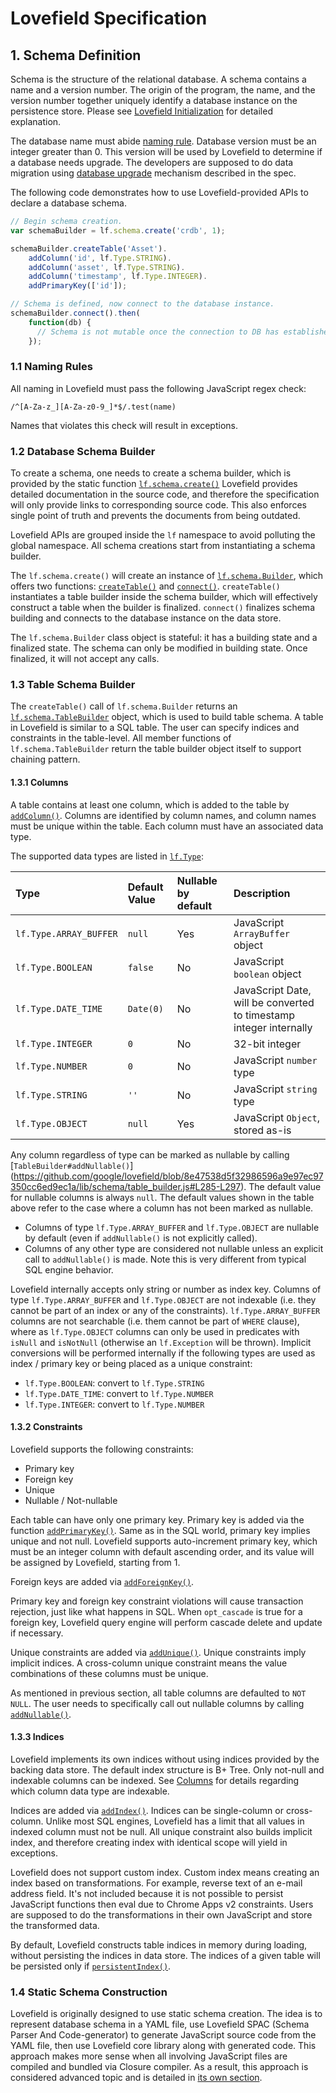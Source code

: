 # Lovefield Specification

## 1. Schema Definition

Schema is the structure of the relational database. A schema contains a name and
a version number. The origin of the program, the name, and the version number
together uniquely identify a database instance on the persistence store. Please
see [Lovefield Initialization](03_life_of_db.md#31-lovefield-initialization) for
detailed explanation.

The database name must abide [naming rule](#11-naming-rules). Database version
must be an integer greater than 0. This version will be used by Lovefield to
determine if a database needs upgrade. The developers are supposed to do data
migration using [database upgrade](03_life_of_db.md#33-database-upgrade)
mechanism described in the spec.

The following code demonstrates how to use Lovefield-provided APIs to declare
a database schema.

```js
// Begin schema creation.
var schemaBuilder = lf.schema.create('crdb', 1);

schemaBuilder.createTable('Asset').
    addColumn('id', lf.Type.STRING).
    addColumn('asset', lf.Type.STRING).
    addColumn('timestamp', lf.Type.INTEGER).
    addPrimaryKey(['id']);

// Schema is defined, now connect to the database instance.
schemaBuilder.connect().then(
    function(db) {
      // Schema is not mutable once the connection to DB has established.
    });
```

### 1.1 Naming Rules

All naming in Lovefield must pass the following JavaScript regex check:

`/^[A-Za-z_][A-Za-z0-9_]*$/.test(name)`

Names that violates this check will result in exceptions.


### 1.2 Database Schema Builder

To create a schema, one needs to create a schema builder, which is provided by
the static function [`lf.schema.create()`](
https://github.com/google/lovefield/blob/31f14db4995bb89fa053c99261a4b7501f87eb8d/lib/schema/builder.js#L232-L242)
Lovefield provides detailed documentation in the source code, and therefore the
specification will only provide links to corresponding source code. This also
enforces single point of truth and prevents the documents from being outdated.

Lovefield APIs are grouped inside the `lf` namespace to avoid polluting the
global namespace. All schema creations start from instantiating a schema
builder.

The `lf.schema.create()` will create an instance of [`lf.schema.Builder`](
https://github.com/google/lovefield/blob/31f14db4995bb89fa053c99261a4b7501f87eb8d/lib/schema/builder.js#L32-L48),
which offers two functions: [`createTable()`](
https://github.com/google/lovefield/blob/31f14db4995bb89fa053c99261a4b7501f87eb8d/lib/schema/builder.js#L134-L147) and
[`connect()`](
https://github.com/google/lovefield/blob/31f14db4995bb89fa053c99261a4b7501f87eb8d/lib/schema/builder.js#L91-L109).
`createTable()` instantiates a table builder inside the schema builder, which
will effectively construct a table when the builder is finalized.
`connect()` finalizes schema building and connects to the database instance on
the data store.

The `lf.schema.Builder` class object is stateful: it has a building state and a
finalized state. The schema can only be modified in building state. Once
finalized, it will not accept any calls.

### 1.3 Table Schema Builder

The `createTable()` call of `lf.schema.Builder` returns an
[`lf.schema.TableBuilder`](
https://github.com/google/lovefield/blob/8e47538d5f32986596a9e97ec97350cc6ed9ec1a/lib/schema/table_builder.js#L38-L77)
object, which is used to build table schema. A table in Lovefield is similar to
a SQL table. The user can specify indices and constraints in the table-level.
All member functions of `lf.schema.TableBuilder` return the table builder object
itself to support chaining pattern.

#### 1.3.1 Columns

A table contains at least one column, which is added to the table by
[`addColumn()`](
https://github.com/google/lovefield/blob/8e47538d5f32986596a9e97ec97350cc6ed9ec1a/lib/schema/table_builder.js#L178-L191).
Columns are identified by column names, and column names must be unique within
the table. Each column must have an associated data type.

The supported data types are listed in [`lf.Type`](
https://github.com/google/lovefield/blob/fafe224c75083698f1702c35c7908c25a8ea5951/lib/enums.js#L60-L93):

| Type                 | Default Value | Nullable by default | Description                          |
|:---------------------|:--------------|:--------------------|:-------------------------------------|
|`lf.Type.ARRAY_BUFFER`|`null`         |Yes                  |JavaScript `ArrayBuffer` object       |
|`lf.Type.BOOLEAN`     |`false`        |No                   |JavaScript `boolean` object           |
|`lf.Type.DATE_TIME`   |`Date(0)`      |No                   |JavaScript Date, will be converted to timestamp integer internally |
|`lf.Type.INTEGER`     |`0`            |No                   |32-bit integer                        |
|`lf.Type.NUMBER`      |`0`            |No                   |JavaScript `number` type              |
|`lf.Type.STRING`      |`''`           |No                   |JavaScript `string` type              |
|`lf.Type.OBJECT`      |`null`         |Yes                  |JavaScript `Object`, stored as-is     |

Any column regardless of type can be marked as nullable by calling
[`TableBuilder#addNullable()`]
(https://github.com/google/lovefield/blob/8e47538d5f32986596a9e97ec97350cc6ed9ec1a/lib/schema/table_builder.js#L285-L297).
The default value for nullable columns is always `null`. The default values
shown in the table above refer to the case where a column has not been marked as
nullable.

* Columns of type `lf.Type.ARRAY_BUFFER` and `lf.Type.OBJECT` are nullable by
default (even if `addNullable()` is not explicitly called).
* Columns of any other type are considered not nullable unless an explicit call
to `addNullable()` is made. Note this is very different from typical SQL engine
behavior.

Lovefield internally accepts only string or number as index key. Columns of type
`lf.Type.ARRAY_BUFFER` and `lf.Type.OBJECT` are not indexable (i.e. they cannot
be part of an index or any of the constraints). `lf.Type.ARRAY_BUFFER` columns
are not searchable (i.e. them cannot be part of `WHERE` clause), where as
`lf.Type.OBJECT` columns can only be used in predicates with `isNull` and
`isNotNull` (otherwise an `lf.Exception` will be thrown). Implicit conversions
will be performed internally if the following types are used as index / primary
key or being placed as a unique constraint:

* `lf.Type.BOOLEAN`: convert to `lf.Type.STRING`
* `lf.Type.DATE_TIME`: convert to `lf.Type.NUMBER`
* `lf.Type.INTEGER`: convert to `lf.Type.NUMBER`

#### 1.3.2 Constraints

Lovefield supports the following constraints:

* Primary key
* Foreign key
* Unique
* Nullable / Not-nullable

Each table can have only one primary key. Primary key is added via the function
[`addPrimaryKey()`](https://github.com/google/lovefield/blob/8e47538d5f32986596a9e97ec97350cc6ed9ec1a/lib/schema/table_builder.js#L194-L225).
Same as in the SQL world, primary key implies unique and not null. Lovefield
supports auto-increment primary key, which must be an integer column with
default ascending order, and its value will be assigned by Lovefield, starting
from 1.

Foreign keys are added via [`addForeignKey()`](
https://github.com/google/lovefield/blob/8e47538d5f32986596a9e97ec97350cc6ed9ec1a/lib/schema/table_builder.js#L228-L264).

Primary key and foreign key constraint violations will cause transaction
rejection, just like what happens in SQL. When `opt_cascade` is true for
a foreign key, Lovefield query engine will perform cascade delete and update
if necessary.

Unique constraints are added via [`addUnique()`](
https://github.com/google/lovefield/blob/8e47538d5f32986596a9e97ec97350cc6ed9ec1a/lib/schema/table_builder.js#L267-L282).
Unique constraints imply implicit indices. A cross-column unique constraint
means the value combinations of these columns must be unique.

As mentioned in previous section, all table columns are defaulted to `NOT NULL`.
The user needs to specifically call out nullable columns by calling
[`addNullable()`](https://github.com/google/lovefield/blob/8e47538d5f32986596a9e97ec97350cc6ed9ec1a/lib/schema/table_builder.js#L285-L297).


#### 1.3.3 Indices

Lovefield implements its own indices without using indices provided by the
backing data store. The default index structure is B+ Tree. Only not-null and
indexable columns can be indexed. See [Columns](#131-columns) for details
regarding which column data type are indexable.

Indices are added via [`addIndex()`](
https://github.com/google/lovefield/blob/8e47538d5f32986596a9e97ec97350cc6ed9ec1a/lib/schema/table_builder.js#L327-L357).
Indices can be single-column or cross-column. Unlike most SQL engines, Lovefield
has a limit that all values in indexed column must not be null. All unique
constraint also builds implicit index, and therefore creating index with
identical scope will yield in exceptions.

Lovefield does not support custom index. Custom index means creating an index
based on transformations. For example, reverse text of an e-mail address field.
It's not included because it is not possible to persist JavaScript functions
then eval due to Chrome Apps v2 constraints. Users are supposed to do the
transformations in their own JavaScript and store the transformed data.

By default, Lovefield constructs table indices in memory during loading, without
persisting the indices in data store. The indices of a given table will be
persisted only if [`persistentIndex()`](
https://github.com/google/lovefield/blob/8e47538d5f32986596a9e97ec97350cc6ed9ec1a/lib/schema/table_builder.js#L383-L386).


### 1.4 Static Schema Construction

Lovefield is originally designed to use static schema creation. The idea is to
represent database schema in a YAML file, use Lovefield SPAC (Schema Parser
And Code-generator) to generate JavaScript source code from the YAML file, then
use Lovefield core library along with generated code. This approach makes more
sense when all involving JavaScript files are compiled and bundled via Closure
compiler. As a result, this approach is considered advanced topic and is
detailed in [its own section](07_spac.md).
